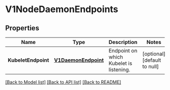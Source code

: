 # V1NodeDaemonEndpoints

## Properties
Name | Type | Description | Notes
------------ | ------------- | ------------- | -------------
**KubeletEndpoint** | [**V1DaemonEndpoint**](v1.DaemonEndpoint.md) | Endpoint on which Kubelet is listening. | [optional] [default to null]

[[Back to Model list]](../README.md#documentation-for-models) [[Back to API list]](../README.md#documentation-for-api-endpoints) [[Back to README]](../README.md)


